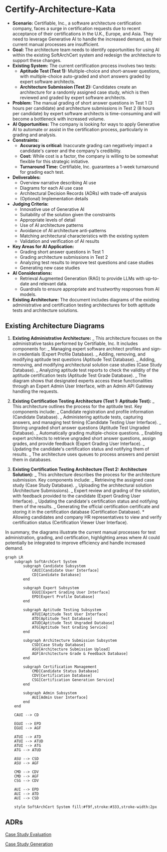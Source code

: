 # Certify-Architecture-Kata

- **Scenario:** Certifiable, Inc., a software architecture certification
  company, faces a surge in certification requests due to recent acceptance of
  their certifications in the U.K., Europe, and Asia. They need to leverage
  Generative AI to handle the increased demand, as their current manual
  processes are insufficient.
- **Goal:** The architecture team needs to identify opportunities for using
  AI within the existing SoftArchCert system and redesign the architecture to
  support these changes.
- **Existing System:** The current certification process involves two tests:
  - **Aptitude Test (Test 1):** Multiple-choice and short-answer questions,
    with multiple-choice auto-graded and short answers graded by expert software
    architects.
  - **Architecture Submission (Test 2):** Candidates create an
    architecture for a randomly assigned case study, which is then reviewed and
    graded by expert software architects.
- **Problem:** The manual grading of short answer questions in Test 1 (3
  hours per candidate) and architecture submissions in Test 2 (8 hours per
  candidate) by expert software architects is time-consuming and will become a
  bottleneck with increased volume.
- **AI Opportunities:** The company is looking for ways to apply Generative
  AI to automate or assist in the certification process, particularly in grading
  and analysis.
- **Constraints:**
  - **Accuracy is critical:** Inaccurate grading can negatively impact a
    candidate's career and the company's credibility.
  - **Cost:** While cost is a factor, the company is willing to be somewhat
    flexible for this strategic initiative.
  - **Turnaround Time:** Certifiable, Inc. guarantees a 1-week turnaround
    for grading each test.
- **Deliverables:**
  - Overview narrative describing AI use
  - Diagrams for each AI use case
  - Architectural Decision Records (ADRs) with trade-off analysis
  - (Optional) Implementation details
- **Judging Criteria:**
  - Innovative use of Generative AI
  - Suitability of the solution given the constraints
  - Appropriate levels of detail
  - Use of AI architecture patterns
  - Avoidance of AI architecture anti-patterns
  - Matching architectural characteristics with the existing system
  - Validation and verification of AI results
- **Key Areas for AI Application:**
  - Grading short answer questions in Test 1
  - Grading architecture submissions in Test 2
  - Analyzing test results to improve test questions and case studies
  - Generating new case studies
- **AI Considerations:**
  - Retrieval Augmented Generation (RAG) to provide LLMs with up-to-date
    and relevant data.
  - Guardrails to ensure appropriate and trustworthy responses from AI
    models.
- **Existing Architecture:** The document includes diagrams of the existing
  administrative and certification testing architectures for both aptitude tests
  and architecture solutions.

## Existing Architecture Diagrams

1. **Existing Administrative Architecture:**
   _ This architecture focuses on the administrative tasks
   performed by Certifiable, Inc. It includes components for:
   _ Managing expert software architect profiles and sign-
   in credentials (Expert Profile Database).
   _ Adding, removing, and modifying aptitude test
   questions (Aptitude Test Database).
   _ Adding, removing, and modifying architectural solution
   case studies (Case Study Database).
   _ Analyzing aptitude test reports to check the validity
   of the aptitude certification tests (Aptitude Test Grade
   Database).
   _ The diagram shows that designated experts access
   these functionalities through an Expert Admin User Interface,
   with an Admin API Gateway handling the requests.

2. **Existing Certification Testing Architecture (Test 1:
   Aptitude Test):**
   _ This architecture outlines the process for the aptitude
   test. Key components include:
   _ Candidate registration and profile information
   (Candidate Database).
   _ Administering aptitude tests, capturing answers, and
   managing test timing (Candidate Testing User Interface).
   _ Storing ungraded short answer questions (Aptitude
   Test Ungraded Database).
   _ Automatically grading multiple-choice questions.
   _ Enabling expert architects to retrieve ungraded short
   answer questions, assign grades, and provide feedback (Expert
   Grading User Interface).
   _ Updating the candidate's certification status and
   notifying them of results.
   _ The architecture uses queues to process answers and
   persist them in databases.

3. **Existing Certification Testing Architecture (Test 2:
   Architecture Solution):**
   _ This architecture describes the process for the
   architecture submission. Key components include:
   _ Retrieving the assigned case study (Case Study
   Database).
   _ Uploading the architectural solution (Architecture
   Submissions).
   _ Expert review and grading of the solution, with
   feedback provided to the candidate (Expert Grading User
   Interface).
   _ Updating the candidate's certification status and
   notifying them of the results.
   _ Generating the official certification certificate and
   storing it in the certification database (Certification
   Database). \* Allowing candidates and company HR representatives
   to view and verify certification status (Certification Viewer
   User Interface).

In summary, the diagrams illustrate the current manual
processes for test administration, grading, and certification,
highlighting areas where AI could potentially be integrated to
improve efficiency and handle increased demand.

```mermaid
graph LR
    subgraph SoftArchCert System
        subgraph Candidate Subsystem
            CAUI[Candidate User Interface]
            CD[Candidate Database]
        end

        subgraph Expert Subsystem
            EGUI[Expert Grading User Interface]
            EPD[Expert Profile Database]
        end

        subgraph Aptitude Testing Subsystem
            ATUI[Aptitude Test User Interface]
            ATD[Aptitude Test Database]
            ATUD[Aptitude Test Ungraded Database]
            ATG[Aptitude Test Grading Service]
        end

        subgraph Architecture Submission Subsystem
            CSD[Case Study Database]
            ASU[Architecture Submission Upload]
            AGF[Architecture Grade & Feedback Database]
        end

        subgraph Certification Management
            CMD[Candidate Status Database]
            CDV[Certification Database]
            CSG[Certification Generation Service]
        end

        subgraph Admin Subsystem
            AUI[Admin User Interface]
        end
    end

    CAUI --> CD

    EGUI --> EPD
    EGUI --> AGF

    ATUI --> ATD
    ATUI --> ATUD
    ATUI --> ATG
    ATG --> ATUD

    ASU --> CSD
    ASU --> AGF

    CMD --> CDV
    CMD --> AGF
    CSG --> CDV

    AUI --> EPD
    AUI --> ATD
    AUI --> CSD

    style SoftArchCert System fill:#f9f,stroke:#333,stroke-width:2px
```

## ADRs

[Case Study Evaluation](ADRs/Case_Study_Evaluation.md)

[Case Study Generation](ADRs/Case_Study_Generation.md)
